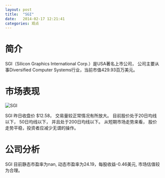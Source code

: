 ```yaml
---
layout: post
title:  "SGI"
date:   2014-02-17 12:21:41
categories: 观点
---
```


# 简介
SGI（Silicon Graphics International Corp.）是USA著名上市公司，
公司主要从事Diversified Computer Systems行业，当前市值429.93百万美元。

# 市场表现

![SGI](http://finviz.com/chart.ashx?t=SGI&ty=c&ta=1&p=d&s=l)

SGI 昨日收盘价 $12.58，
交易量较正常情况有所放大。
目前股价处于20日均线以下，
50日均线以下，
并且处于200日均线以下。
从短期市场走势来看，
股价走势平稳，投资者应减少无谓的操作。

# 公司分析
SGI 目前静态市盈率为nan, 动态市盈率为24.19，每股收益-0.46美元,
市场估值较为合理。
